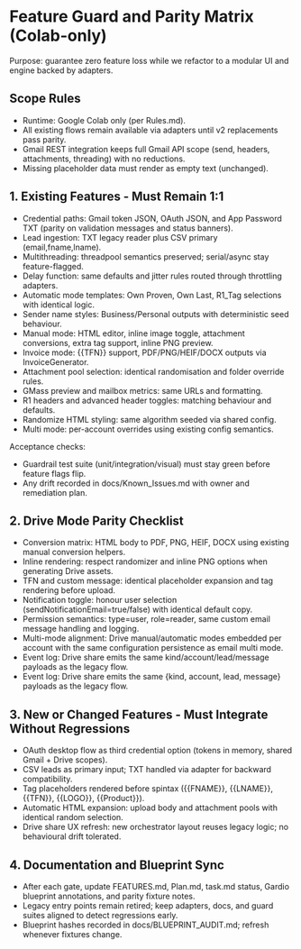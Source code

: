 # Feature Guard and Parity Matrix (Colab-only)

Purpose: guarantee zero feature loss while we refactor to a modular UI and engine backed by adapters.

## Scope Rules
- Runtime: Google Colab only (per Rules.md).
- All existing flows remain available via adapters until v2 replacements pass parity.
- Gmail REST integration keeps full Gmail API scope (send, headers, attachments, threading) with no reductions.
- Missing placeholder data must render as empty text (unchanged).

## 1. Existing Features - Must Remain 1:1
- Credential paths: Gmail token JSON, OAuth JSON, and App Password TXT (parity on validation messages and status banners).
- Lead ingestion: TXT legacy reader plus CSV primary (email,fname,lname).
- Multithreading: threadpool semantics preserved; serial/async stay feature-flagged.
- Delay function: same defaults and jitter rules routed through throttling adapters.
- Automatic mode templates: Own Proven, Own Last, R1_Tag selections with identical logic.
- Sender name styles: Business/Personal outputs with deterministic seed behaviour.
- Manual mode: HTML editor, inline image toggle, attachment conversions, extra tag support, inline PNG preview.
- Invoice mode: {{TFN}} support, PDF/PNG/HEIF/DOCX outputs via InvoiceGenerator.
- Attachment pool selection: identical randomisation and folder override rules.
- GMass preview and mailbox metrics: same URLs and formatting.
- R1 headers and advanced header toggles: matching behaviour and defaults.
- Randomize HTML styling: same algorithm seeded via shared config.
- Multi mode: per-account overrides using existing config semantics.

Acceptance checks:
- Guardrail test suite (unit/integration/visual) must stay green before feature flags flip.
- Any drift recorded in docs/Known_Issues.md with owner and remediation plan.

## 2. Drive Mode Parity Checklist
- Conversion matrix: HTML body to PDF, PNG, HEIF, DOCX using existing manual conversion helpers.
- Inline rendering: respect randomizer and inline PNG options when generating Drive assets.
- TFN and custom message: identical placeholder expansion and tag rendering before upload.
- Notification toggle: honour user selection (sendNotificationEmail=true/false) with identical default copy.
- Permission semantics: type=user, role=reader, same custom email message handling and logging.
- Multi-mode alignment: Drive manual/automatic modes embedded per account with the same configuration persistence as email multi mode.
- Event log: Drive share emits the same kind/account/lead/message payloads as the legacy flow.
- Event log: Drive share emits the same {kind, account, lead, message} payloads as the legacy flow.
## 3. New or Changed Features - Must Integrate Without Regressions
- OAuth desktop flow as third credential option (tokens in memory, shared Gmail + Drive scopes).
- CSV leads as primary input; TXT handled via adapter for backward compatibility.
- Tag placeholders rendered before spintax ({{FNAME}}, {{LNAME}}, {{TFN}}, {{LOGO}}, {{Product}}).
- Automatic HTML expansion: upload body and attachment pools with identical random selection.
- Drive share UX refresh: new orchestrator layout reuses legacy logic; no behavioural drift tolerated.

## 4. Documentation and Blueprint Sync
- After each gate, update FEATURES.md, Plan.md, task.md status, Gardio blueprint annotations, and parity fixture notes.
- Legacy entry points remain retired; keep adapters, docs, and guard suites aligned to detect regressions early.
- Blueprint hashes recorded in docs/BLUEPRINT_AUDIT.md; refresh whenever fixtures change.
